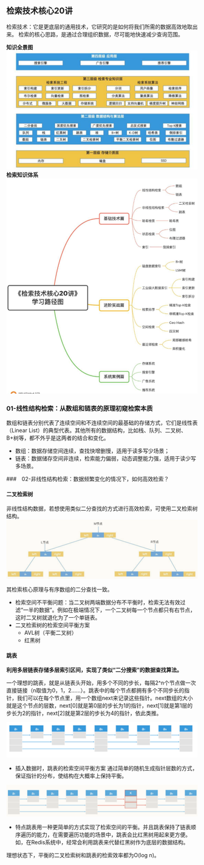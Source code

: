 ## 检索技术核心20讲
检索技术：它是更底层的通用技术，它研究的是如何将我们所需的数据高效地取出来。
检索的核心思路，是通过合理组织数据，尽可能地快速减少查询范围。

**知识全景图**
![](检索技术核心20讲_img/2022-06-14-15-43-54.png)
**检索知识体系**
![](检索技术核心20讲_img/2022-06-14-15-44-17.png)

### 01-线性结构检索：从数组和链表的原理初窥检索本质
数组和链表分别代表了连续空间和不连续空间的最基础的存储方式，它们是线性表（Linear List）的典型代表。其他所有的数据结构，比如栈、队列、二叉树、B+树等，都不外乎是这两者的结合和变化。

- 数组：数据存储空间连续，查找快增删慢，适用于读多写少场景；
- 链表：数据储存空间非连续，检索能力偏弱，动态调整能力强，适用于读少写多场景。

###　02-非线性结构检索：数据频繁变化的情况下，如何高效检索？
#### 二叉检索树
非线性结构数据，若想使用类似二分查找的方式进行高效检索，可使用二叉检索树结构。
![](检索技术核心20讲_img/2022-06-15-19-22-43.png)

其检索核心原理与有序数组的二分查找一致。

- 检索空间不平衡问题：当二叉树两端数据分布不平衡时，检索无法有效过滤“一半的数据”。例如在极端情况下，一个二叉树每一个节点都只有右节点，这时二叉树就退化为了一个单链表。
- 二叉检索树的检索空间平衡方案
  - AVL树（平衡二叉树）
  - 红黑树

#### 跳表

**利用多层链表存储多层索引区间，实现了类似“二分搜索”的数据查找算法。**

一个理想的跳表，就是从链表头开始，用多个不同的步长，每隔2^n个节点做一次直接链接（n取值为0，1，2……）。跳表中的每个节点都拥有多个不同步长的指针，我们可以在每个节点里，用一个数组next来记录这些指针。next数组的大小就是这个节点的层数，next[0]就是第0层的步长为1的指针，next[1]就是第1层的步长为2的指针，next[2]就是第2层的步长为4的指针，依此类推。

![](检索技术核心20讲_img/2022-06-15-19-30-58.png)

- 插入数据时，跳表的检索空间平衡方案
通过简单的随机生成指针层数的方式，保证指针的分布，使结构在大概率上保持平衡。

![](检索技术核心20讲_img/2022-06-15-19-36-22.png)


- 特点跳表用一种更简单的方式实现了检索空间的平衡。并且跳表保持了链表顺序遍历的能力，在需要遍历功能的场景中，跳表会比红黑树用起来更方便。如，在Redis系统中，经常会利用跳表来代替红黑树作为底层的数据结构。


理想状态下，平衡的二叉检索树和跳表的检索效率都为O(log n)。